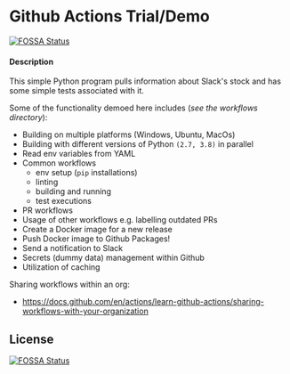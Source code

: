 # Github Actions Trial/Demo 
[![FOSSA Status](https://app.fossa.com/api/projects/git%2Bgithub.com%2Fpash-slack%2Fstocks_actions.svg?type=shield)](https://app.fossa.com/projects/git%2Bgithub.com%2Fpash-slack%2Fstocks_actions?ref=badge_shield)



#### Description

This simple Python program pulls information about Slack's stock and has some simple tests associated with it. 

Some of the functionality demoed here includes (*see the workflows directory*): 

- Building on multiple platforms (Windows, Ubuntu, MacOs) 
- Building with different versions of Python `(2.7, 3.8)` in parallel
- Read env variables from YAML 
- Common workflows 
  - env setup (`pip` installations)
  - linting 
  - building and running 
  - test executions
- PR workflows
- Usage of other workflows e.g. labelling outdated PRs
- Create a Docker image for a new release 
- Push Docker image to Github Packages! 
- Send a notification to Slack
- Secrets (dummy data) management within Github 
- Utilization of caching

Sharing workflows within an org: 
- https://docs.github.com/en/actions/learn-github-actions/sharing-workflows-with-your-organization








## License
[![FOSSA Status](https://app.fossa.com/api/projects/git%2Bgithub.com%2Fpash-slack%2Fstocks_actions.svg?type=large)](https://app.fossa.com/projects/git%2Bgithub.com%2Fpash-slack%2Fstocks_actions?ref=badge_large)